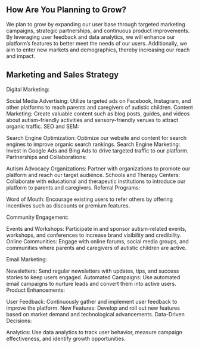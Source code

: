 ## How Are You Planning to Grow?

We plan to grow by expanding our user base through targeted marketing campaigns, strategic partnerships, and continuous product improvements. By leveraging user feedback and data analytics, we will enhance our platform’s features to better meet the needs of our users. Additionally, we aim to enter new markets and demographics, thereby increasing our reach and impact.

## Marketing and Sales Strategy
Digital Marketing:

Social Media Advertising: Utilize targeted ads on Facebook, Instagram, and other platforms to reach parents and caregivers of autistic children.
Content Marketing: Create valuable content such as blog posts, guides, and videos about autism-friendly activities and sensory-friendly venues to attract organic traffic.
SEO and SEM:

Search Engine Optimization: Optimize our website and content for search engines to improve organic search rankings.
Search Engine Marketing: Invest in Google Ads and Bing Ads to drive targeted traffic to our platform.
Partnerships and Collaborations:

Autism Advocacy Organizations: Partner with organizations to promote our platform and reach our target audience.
Schools and Therapy Centers: Collaborate with educational and therapeutic institutions to introduce our platform to parents and caregivers.
Referral Programs:

Word of Mouth: Encourage existing users to refer others by offering incentives such as discounts or premium features.

Community Engagement:

Events and Workshops: Participate in and sponsor autism-related events, workshops, and conferences to increase brand visibility and credibility.
Online Communities: Engage with online forums, social media groups, and communities where parents and caregivers of autistic children are active.


Email Marketing:

Newsletters: Send regular newsletters with updates, tips, and success stories to keep users engaged.
Automated Campaigns: Use automated email campaigns to nurture leads and convert them into active users.
Product Enhancements:

User Feedback: Continuously gather and implement user feedback to improve the platform.
New Features: Develop and roll out new features based on market demand and technological advancements.
Data-Driven Decisions:

Analytics: Use data analytics to track user behavior, measure campaign effectiveness, and identify growth opportunities.